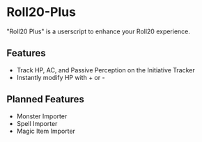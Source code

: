 # Roll20-Plus

"Roll20 Plus" is a userscript to enhance your Roll20 experience.

## Features
- Track HP, AC, and Passive Perception on the Initiative Tracker
- Instantly modify HP with + or -

## Planned Features
- Monster Importer
- Spell Importer
- Magic Item Importer
